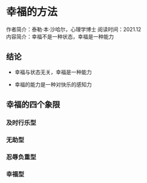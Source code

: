 # 幸福的方法

作者简介：泰勒·本·沙哈尔，心理学博士
阅读时间：2021.12  
内容简介：幸福不是一种状态，幸福是一种能力

## 结论

+ 幸福与状态无关，幸福是一种能力

+ 幸福的能力是一种对快乐的感知力

## 幸福的四个象限

### 及时行乐型

### 无助型

### 忍辱负重型

### 幸福型







